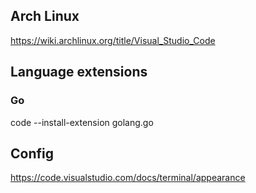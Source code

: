 ## Arch Linux
https://wiki.archlinux.org/title/Visual_Studio_Code

## Language extensions
### Go
code --install-extension golang.go

## Config
https://code.visualstudio.com/docs/terminal/appearance